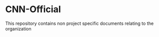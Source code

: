 # CNN-Official
This repository contains non project specific documents relating to the organization
